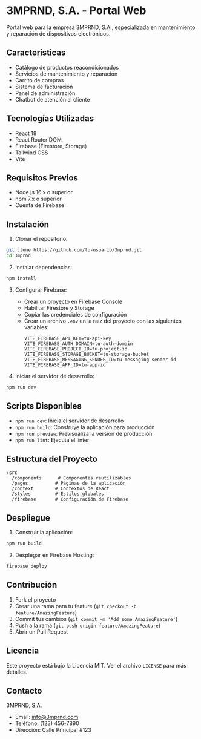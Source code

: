# 3MPRND, S.A. - Portal Web

Portal web para la empresa 3MPRND, S.A., especializada en mantenimiento y reparación de dispositivos electrónicos.

## Características

- Catálogo de productos reacondicionados
- Servicios de mantenimiento y reparación
- Carrito de compras
- Sistema de facturación
- Panel de administración
- Chatbot de atención al cliente

## Tecnologías Utilizadas

- React 18
- React Router DOM
- Firebase (Firestore, Storage)
- Tailwind CSS
- Vite

## Requisitos Previos

- Node.js 16.x o superior
- npm 7.x o superior
- Cuenta de Firebase

## Instalación

1. Clonar el repositorio:
```bash
git clone https://github.com/tu-usuario/3mprnd.git
cd 3mprnd
```

2. Instalar dependencias:
```bash
npm install
```

3. Configurar Firebase:
   - Crear un proyecto en Firebase Console
   - Habilitar Firestore y Storage
   - Copiar las credenciales de configuración
   - Crear un archivo `.env` en la raíz del proyecto con las siguientes variables:
     ```
     VITE_FIREBASE_API_KEY=tu-api-key
     VITE_FIREBASE_AUTH_DOMAIN=tu-auth-domain
     VITE_FIREBASE_PROJECT_ID=tu-project-id
     VITE_FIREBASE_STORAGE_BUCKET=tu-storage-bucket
     VITE_FIREBASE_MESSAGING_SENDER_ID=tu-messaging-sender-id
     VITE_FIREBASE_APP_ID=tu-app-id
     ```

4. Iniciar el servidor de desarrollo:
```bash
npm run dev
```

## Scripts Disponibles

- `npm run dev`: Inicia el servidor de desarrollo
- `npm run build`: Construye la aplicación para producción
- `npm run preview`: Previsualiza la versión de producción
- `npm run lint`: Ejecuta el linter

## Estructura del Proyecto

```
/src
  /components      # Componentes reutilizables
  /pages          # Páginas de la aplicación
  /context        # Contextos de React
  /styles         # Estilos globales
  /firebase       # Configuración de Firebase
```

## Despliegue

1. Construir la aplicación:
```bash
npm run build
```

2. Desplegar en Firebase Hosting:
```bash
firebase deploy
```

## Contribución

1. Fork el proyecto
2. Crear una rama para tu feature (`git checkout -b feature/AmazingFeature`)
3. Commit tus cambios (`git commit -m 'Add some AmazingFeature'`)
4. Push a la rama (`git push origin feature/AmazingFeature`)
5. Abrir un Pull Request

## Licencia

Este proyecto está bajo la Licencia MIT. Ver el archivo `LICENSE` para más detalles.

## Contacto

3MPRND, S.A.
- Email: info@3mprnd.com
- Teléfono: (123) 456-7890
- Dirección: Calle Principal #123 
